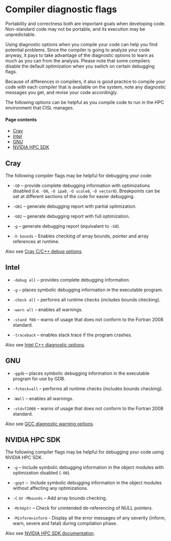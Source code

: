# Compiler diagnostic flags

Portability and correctness both are important goals when developing
code. Non-standard code may not be portable, and its execution may be
unpredictable.

Using diagnostic options when you compile your code can help you find
potential problems. Since the compiler is going to analyze your code
anyway, it pays to take advantage of the diagnostic options to learn as
much as you can from the analysis. Please note that some compilers
disable the default optimization when you switch on certain debugging
flags.

Because of differences in compilers, it also is good practice to compile
your code with each compiler that is available on the system, note any
diagnostic messages you get, and revise your code accordingly.

The following options can be helpful as you compile code to run in the
HPC environment that CISL manages.

#### Page contents

  - [Cray](#cray)
  - [Intel](#intel)
  - [GNU](#gnu)
  - [NVIDIA HPC SDK](#nvidia-hpc-sdk)

## Cray

The following compiler flags may be helpful for debugging your code:

- `-G0` – provide complete debugging information with optimizations
  disabled (i.e. `-O0`, `-O ipa0`, `-O scale0`, `-O vector0`).
  Breakpoints can be set at different sections of the code for easier
  debugging.

- `-G01` – generate debugging report with partial optimization.

- `-G02` – generate debugging report with full optimization.

- `-g`  – generate debugging report (equivalent to `-G0`).

- `-h bounds` - Enables checking of array bounds, pointer and array references at runtime.

Also see [Cray C/C++ debug
options](https://support.hpe.com/hpesc/public/docDisplay?docLocale=en_US&docId=a00115116en_us&page=Debug_Options.html).

## Intel

- `-debug all` – provides complete debugging information.

- `-g` – places symbolic debugging information in the executable
  program.

- `-check all` – performs all runtime checks (includes bounds checking).

- `-warn all` – enables all warnings.

- `-stand f08` – warns of usage that does not conform to the Fortran 2008 standard.

- `-traceback` – enables stack trace if the program crashes.

Also see [Intel C++ diagnostic
options](https://software.intel.com/en-us/cpp-compiler-developer-guide-and-reference-compiler-diagnostic-options).

## GNU

- `-ggdb` – places symbolic debugging information in the executable
  program for use by GDB.

- `-fcheck=all` – performs all runtime checks (includes bounds checking).

- `-Wall` – enables all warnings.

- `-std=f2008` – warns of usage that does not conform to the Fortran 2008 standard.

Also see [GCC diagnostic warning
options](http://gcc.gnu.org/onlinedocs/gcc-3.4.4/gcc/Warning-Options.html).

## NVIDIA HPC SDK

The following compiler flags may be helpful for debugging your code
using NVIDIA HPC SDK.

- `-g` – Include symbolic debugging information in the object modules with optimization disabled (`-O0`).

- `-gopt` –  Include symbolic debugging information in the object modules without affecting any optimizations.

- `-C` or `-Mbounds` – Add array bounds checking.

- `-Mchkptr` – Check for unintended de-referencing of NULL pointers.

- `-Minform=inform` - Display all the error messages of any severity (inform, warn, severe and fatal) during compilation phase.

Also see [NVIDIA HPC SDK
documentation](https://docs.nvidia.com/hpc-sdk/compilers/hpc-compilers-user-guide/#freq-used-options).
